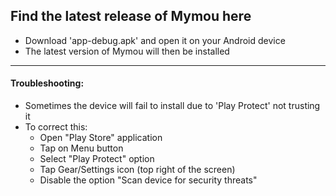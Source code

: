 ## Find the latest release of Mymou here
 - Download 'app-debug.apk' and open it on your Android device
 - The latest version of Mymou will then be installed

---

#### Troubleshooting:
- Sometimes the device will fail to install due to 'Play Protect' not trusting it 
- To correct this:
  - Open "Play Store" application 
  - Tap on Menu button
  - Select "Play Protect" option
  - Tap Gear/Settings icon (top right of the screen)
  - Disable the option "Scan device for security threats"
